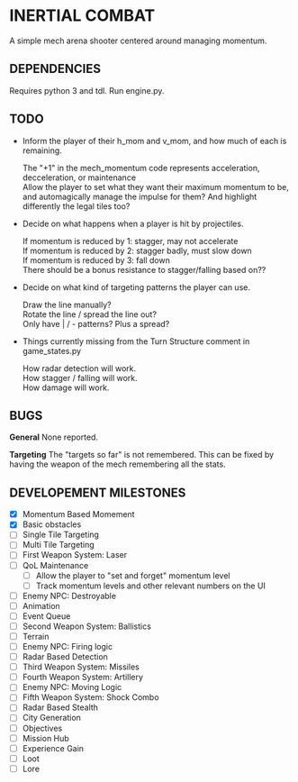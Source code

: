 # INERTIAL COMBAT
A simple mech arena shooter centered around managing momentum.

## DEPENDENCIES
Requires python 3 and tdl. 
Run engine.py.

## TODO
* Inform the player of their h_mom and v_mom, and how much of each is remaining.

   The "+1" in the mech_momentum code represents acceleration, decceleration, or maintenance  
   Allow the player to set what they want their maximum momentum to be, and automagically manage the impulse for them? And highlight differently the legal tiles too?

* Decide on what happens when a player is hit by projectiles.

   If momentum is reduced by 1: stagger, may not accelerate  
   If momentum is reduced by 2: stagger badly, must slow down  
   If momentum is reduced by 3: fall down  
   There should be a bonus resistance to stagger/falling based on??  

* Decide on what kind of targeting patterns the player can use.

   Draw the line manually?  
   Rotate the line / spread the line out?  
   Only have | / - patterns? Plus a spread?  

* Things currently missing from the Turn Structure comment in game_states.py

   How radar detection will work.  
   How stagger / falling will work.  
   How damage will work.  

## BUGS
__General__
None reported.

__Targeting__
The "targets so far" is not remembered. This can be fixed by having the weapon of the mech remembering all the stats.

## DEVELOPEMENT MILESTONES
- [x] Momentum Based Momement
- [x] Basic obstacles
- [ ] Single Tile Targeting
- [ ] Multi Tile Targeting
- [ ] First Weapon System: Laser
- [ ] QoL Maintenance
  - [ ] Allow the player to "set and forget" momentum level
  - [ ] Track momentum levels and other relevant numbers on the UI
- [ ] Enemy NPC: Destroyable
- [ ] Animation
- [ ] Event Queue
- [ ] Second Weapon System: Ballistics
- [ ] Terrain
- [ ] Enemy NPC: Firing logic
- [ ] Radar Based Detection
- [ ] Third Weapon System: Missiles
- [ ] Fourth Weapon System: Artillery
- [ ] Enemy NPC: Moving Logic
- [ ] Fifth Weapon System: Shock Combo
- [ ] Radar Based Stealth
- [ ] City Generation
- [ ] Objectives
- [ ] Mission Hub
- [ ] Experience Gain
- [ ] Loot
- [ ] Lore